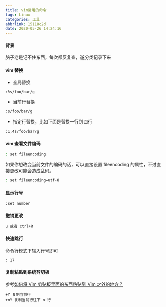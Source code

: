 ```yaml
---
title: vim常用的命令
tags: Linux
categories: 工具
abbrlink: 15118c2d
date: 2020-05-26 14:24:16
---
```


#### 背景
脑子老是记不住东西，每次都反复查，遂分类记录下来
<!--more-->

#### vim 替换
- 全局替换
```sh
:%s/foo/bar/g
```
- 当前行替换
```sh
:s/foo/bar/g
```
- 指定行替换，比如下面是替换一行到四行
```sh
:1,4s/foo/bar/g
```

#### vim 查看文件编码
```sh
: set fileencoding
```
如果你想改变当前文件的编码的话，可以直接设置 fileencoding 的属性，不过直接更改可能会造成乱码。
```sh
: set fileencoding=utf-8
```
#### 显示行号
```sh
:set number
```
#### 撤销更改
```sh
u 或者 ctrl+R
```

#### 快速跳行
命令行模式下输入行号即可
```
: 17
```

#### 复制粘贴到系统剪切板
参考[如何将 Vim 剪贴板里面的东西粘贴到 Vim 之外的地方？](https://www.zhihu.com/question/19863631/answer/89354508)
```
+Y 复制当前行
+nY 复制当前行往下 n 行
```

